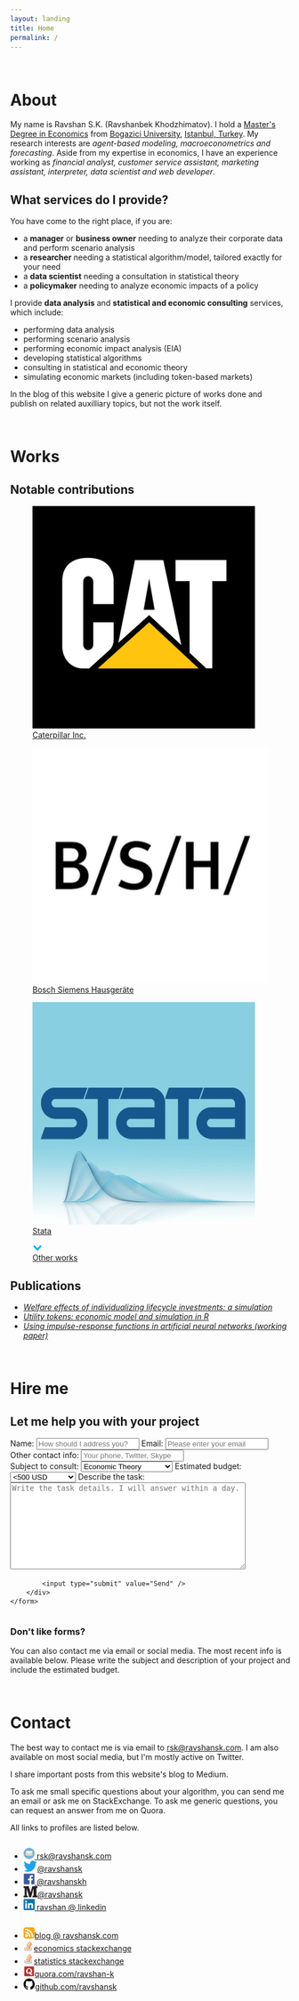 ```yaml
---
layout: landing
title: Home
permalink: /
---
```


<a name="about"></a><br>
# About

My name is Ravshan S.K. (Ravshanbek Khodzhimatov). I hold a [Master's Degree in Economics](http://econ.boun.edu.tr) from [Bogazici University](http://boun.edu.tr), [Istanbul, Turkey](https://en.wikipedia.org/wiki/Istanbul). My research interests are _agent-based modeling, macroeconometrics and forecasting_. Aside from my expertise in economics, I have an experience working as _financial analyst, customer service assistant, marketing assistant, interpreter, data scientist and web developer_.  

## What services do I provide?

You have come to the right place, if you are:
- a **manager** or **business owner** needing to analyze their corporate data and perform scenario analysis
- a **researcher** needing a statistical algorithm/model, tailored exactly for your need
- a **data scientist** needing a consultation in statistical theory
- a **policymaker** needing to analyze economic impacts of a policy

I provide **data analysis** and **statistical and economic consulting** services, which include:
- performing data analysis
- performing scenario analysis
- performing economic impact analysis (EIA)
- developing statistical algorithms
- consulting in statistical and economic theory
- simulating economic markets (including token-based markets)


In the blog of this website I give a generic picture of works done and publish on related auxilliary topics, but not the work itself. 

<a name="works"></a><br>
# Works

## Notable contributions
<div class="row">
	<div class="imgcolumn">
		<figure class="blog">
			<a href="/works#caterpillar">
				<img src="/assets/img/landing/caterpillar.png">
				<figcaption>Caterpillar Inc.</figcaption>
			</a>
		</figure>
	</div>
	<div class="imgcolumn">
		<figure class="blog">
			<a href="/works#bsh">
				<img src="/assets/img/landing/bsh.jpg">
				<figcaption>Bosch Siemens Hausgeräte</figcaption>
			</a>
		</figure>
	</div>
	<div class="imgcolumn">
		<figure class="blog">
			<a href="/works#stata">
				<img src="/assets/img/landing/stata.jpg">
				<figcaption>Stata</figcaption>
			</a>
		</figure>
	</div>
</div>

<figure class="expand">
	<a href="/works">
		<img src="/assets/img/landing/expand.png"/>
		<figcaption>Other works</figcaption>
	</a>
</figure>

## Publications 

- _[Welfare effects of individualizing lifecycle investments: a simulation](https://github.com/ravshansk/mathesis/blob/master/tex/article.pdf)_
- _[Utility tokens: economic model and simulation in R](https://hackernoon.com/utility-tokens-discussion-economic-model-and-simulation-in-r-798c0ff3d26c)_
- _[Using impulse-response functions in artificial neural networks (working paper)](/blog/2017/12/12/irf-ann/)_

<a name="hire"></a><br>
# Hire me

## Let me help you with your project

<div class="row">
	<form class="contactform" action="https://formspree.io/rsk@ravshansk.com" method="POST">
		<input type="hidden" name="_subject" value="Job request from website" />
		<div class="column">
			<label>Name:</label>
			<input type="text" name="name" placeholder="How should I address you?" required />
			<label>Email:</label>
			<input type="email" name="email" placeholder="Please enter your email" required />
			<label>Other contact info:</label>
			<input type="text" name="other" placeholder="Your phone, Twitter, Skype" />
		</div>
		<div class="column">
			<label>Subject to consult:</label>
			<select name="topic">
				<option>Economic Theory</option>
				<option>Statistical Theory</option>
				<option>Economic Analysis</option>
				<option>Statistical Analysis</option>
				<option>Machine Learning</option>
				<option>Computational Statistics</option>
				<option>Other</option>
			</select>
			<label>Estimated budget:</label>
			<select name="budget">
				<option><500 USD</option>
				<option>500-1000 USD</option>
				<option>1000-2000 USD</option>
				<option>>2000 USD</option>
			</select>
			<label>Describe the task:</label>
			<textarea name="body" rows="10" cols="50" placeholder="Write the task details. I will answer within a day." required></textarea>
			
			<input type="submit" value="Send" />
		</div>
	</form>
</div>

### Don't like forms?
You can also contact me via email or social media. The most recent info is available below. Please write the subject and description of your project and include the estimated budget. 

<a name="contact"></a><br>
# Contact

The best way to contact me is via email to [rsk@ravshansk.com](mailto:rsk@ravshansk.com). I am also available on most social media, but I'm mostly active on Twitter.  

I share important posts from this website's blog to Medium.  

To ask me small specific questions about your algorithm, you can send me an email or ask me on StackExchange. To ask me generic questions, you can request an answer from me on Quora.  

All links to profiles are listed below.

<div class="row">
	<div class="column">
	<ul class="contacts">
		<li>
			<a href="mailto:rsk@ravshansk.com">
				<img src="/assets/img/landing/email.png" height="20px" class="inline"> rsk@ravshansk.com
			</a>
		</li>
		<li>
			<a href="https://twitter.com/ravshansk">
				<img src="/assets/img/landing/twitter.png" height="20px" class="inline">@ravshansk
			</a>
		</li>
		<li>
			<a href="https://facebook.com/ravshanskh">
				<img src="/assets/img/landing/facebook.png" height="20px" class="inline"> @ravshanskh
			</a>
		</li>
		<li>
			<a href="https://medium.com/@ravshansk">
				<img src="/assets/img/landing/medium.png" height="20px" class="inline">@ravshansk
			</a>
		</li>
		<li>
			<a href="https://linkedin.com/in/ravshanbek">
				<img src="/assets/img/landing/linkedin.png" height="20px" class="inline"> ravshan @ linkedin
			</a>
		</li>
	</ul>
	</div>
	<div class="column">
	<ul class="contacts">
		<li>
			<a href="/blog">
				<img src="/assets/img/landing/blog.png" height="20px" class="inline">blog @ ravshansk.com
			</a>
		</li>
		<li>
			<a href="https://economics.stackexchange.com/users/18320/ravshan-s-k">
				<img src="/assets/img/landing/stackexchange.png" height="20px" class="inline">economics stackexchange
			</a>
		</li>
		<li>
			<a href="https://stats.stackexchange.com/users/208529/ravshan-s-k">
				<img src="/assets/img/landing/stackexchange.png" height="20px" class="inline">statistics stackexchange
			</a>
		</li>
		<li>
			<a href="https://www.quora.com/profile/Ravshan-K">
				<img src="/assets/img/landing/quora.png" height="20px" class="inline">quora.com/ravshan-k
			</a>
		</li>
		<li>
			<a href="https://www.github.com/ravshansk">
				<img src="/assets/img/landing/github.png" height="20px" class="inline">github.com/ravshansk
			</a>
		</li>
	</ul>
	</div>
</div>

